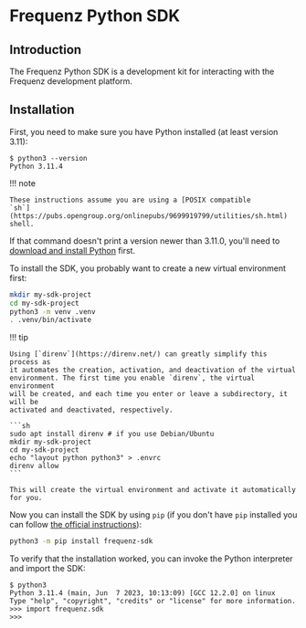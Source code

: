 # Frequenz Python SDK

## Introduction

The Frequenz Python SDK is a development kit for interacting with the Frequenz development platform.

## Installation

First, you need to make sure you have Python installed (at least version 3.11):

```console
$ python3 --version
Python 3.11.4
```

!!! note

    These instructions assume you are using a [POSIX compatible
    `sh`](https://pubs.opengroup.org/onlinepubs/9699919799/utilities/sh.html)
    shell.

If that command doesn't print a version newer than 3.11.0, you'll need to
[download and install Python](https://www.python.org/downloads/) first.

To install the SDK, you probably want to create a new virtual environment first:

```sh
mkdir my-sdk-project
cd my-sdk-project
python3 -m venv .venv
. .venv/bin/activate
```

!!! tip

    Using [`direnv`](https://direnv.net/) can greatly simplify this process as
    it automates the creation, activation, and deactivation of the virtual
    environment. The first time you enable `direnv`, the virtual environment
    will be created, and each time you enter or leave a subdirectory, it will be
    activated and deactivated, respectively.

    ```sh
    sudo apt install direnv # if you use Debian/Ubuntu
    mkdir my-sdk-project
    cd my-sdk-project
    echo "layout python python3" > .envrc
    direnv allow
    ```

    This will create the virtual environment and activate it automatically for you.

Now you can install the SDK by using `pip` (if you don't have `pip` installed
you can follow [the official
instructions](https://pip.pypa.io/en/stable/installation/)):

```sh
python3 -m pip install frequenz-sdk
```

To verify that the installation worked, you can invoke the Python interpreter and
import the SDK:

```console
$ python3
Python 3.11.4 (main, Jun  7 2023, 10:13:09) [GCC 12.2.0] on linux
Type "help", "copyright", "credits" or "license" for more information.
>>> import frequenz.sdk
>>>
```
